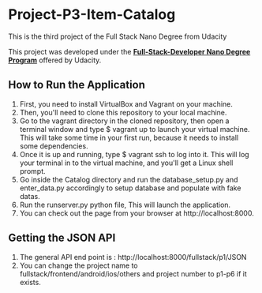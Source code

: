 # Project-P3-Item-Catalog
This is the third project of the Full Stack Nano Degree from Udacity

This project was developed under the [**Full-Stack-Developer Nano Degree Program**](https://www.udacity.com/course/nd004) offered by Udacity.

**How to Run the Application**
-----------------------------------------------------------

1. First, you need to install VirtualBox and Vagrant on your machine.
2. Then, you'll need to clone this repository to your local machine.
3. Go to the vagrant directory in the cloned repository, then open a terminal window and type $ vagrant up to launch your virtual machine. This will take some time in your first run, because it needs to install some dependencies.
4. Once it is up and running, type $ vagrant ssh to log into it. This will log your terminal in to the virtual machine, and you'll get a Linux shell prompt.
5. Go inside the Catalog directory and run the database_setup.py and enter_data.py accordingly to setup database and populate with fake datas.
6. Run the runserver.py python file, This will launch the application.
7. You can check out the page from your browser at http://localhost:8000.

**Getting the JSON API**
-----------------------------------------------------------
1. The general API end point is : http://localhost:8000/fullstack/p1/JSON
2. You can change the project name to fullstack/frontend/android/ios/others and project number to p1-p6 if it exists.
